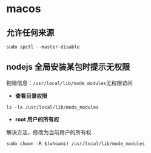 # macos

## 允许任何来源

```shell
sudo spctl --master-disable
```

## nodejs 全局安装某包时提示无权限

抱错信息：`/usr/local/lib/node_modules`无权限访问

- **查看目录权限**

```shell
ls -la /usr/local/lib/mode_modules
```

- **root 用户的所有权**

解决方法，修改为当前用户的所有权

```shell
sudo chown -R $(whoami) /usr/local/lib/mode_modules
```


